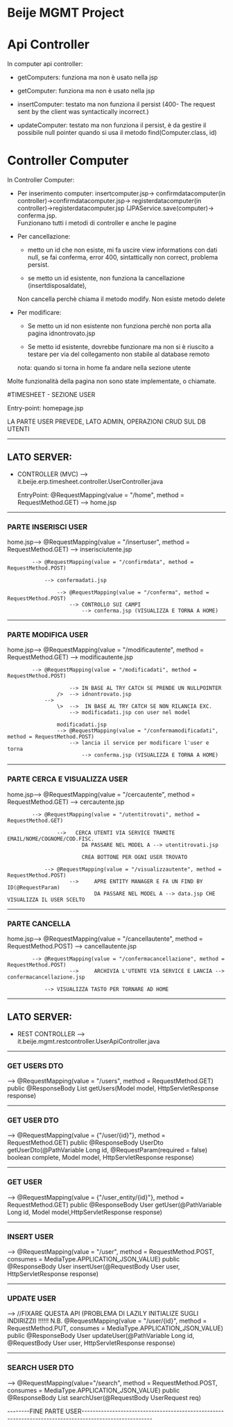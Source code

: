 # Beije MGMT Project

Api Controller
==============

In computer api controller:

-   getComputers: funziona ma non è usato nella jsp

-   getComputer: funziona ma non è usato nella jsp

-   insertComputer: testato ma non funziona il persist (400- The request
    sent by the client was syntactically incorrect.)

-   updateComputer: testato ma non funziona il persist, è da gestire il
    possibile null pointer quando si usa il metodo find(Computer.class,
    id)

Controller Computer
===================

In Controller Computer:

-   Per inserimento computer: insertcomputer.jsp-\>
    confirmdatacomputer(in controller)-\>confirmdatacomputer.jsp-\>
    registerdatacomputer(in controller)-\>registerdatacomputer.jsp
    (JPAService.save(computer)-\> conferma.jsp.\
    Funzionano tutti i metodi di controller e anche le pagine

-   Per cancellazione:

    -   metto un id che non esiste, mi fa uscire view informations con
        dati null, se fai conferma, error 400, sintattically non
        correct, problema persist.

    -   se metto un id esistente, non funziona la cancellazione
        (insertdisposaldate),

    Non cancella perchè chiama il metodo modify. Non esiste metodo
    delete

-   Per modificare:

    -   Se metto un id non esistente non funziona perchè non porta alla
        pagina idnontrovato.jsp

    -   Se metto id esistente, dovrebbe funzionare ma non si è riuscito
        a testare per via del collegamento non stabile al database
        remoto

    nota: quando si torna in home fa andare nella sezione utente

Molte funzionalità della pagina non sono state implementate, o chiamate.



#TIMESHEET - SEZIONE USER

Entry-point: homepage.jsp

LA PARTE USER PREVEDE, LATO ADMIN, OPERAZIONI CRUD SUL DB UTENTI

____________________________________________________________________________________________________________________________
## LATO SERVER:

- CONTROLLER (MVC) --> it.beije.erp.timesheet.controller.UserController.java
	
	EntryPoint:	@RequestMapping(value = "/home", method = RequestMethod.GET) --> home.jsp
_________________________________________________________________________________________________
### PARTE INSERISCI USER		

home.jsp-->	@RequestMapping(value = "/insertuser", method = RequestMethod.GET) --> inserisciutente.jsp
			
			-->	@RequestMapping(value = "/confirmdata", method = RequestMethod.POST) 
				
				--> confermadati.jsp
				
					--> @RequestMapping(value = "/conferma", method = RequestMethod.POST) 
						--> CONTROLLO SUI CAMPI 
							--> conferma.jsp (VISUALIZZA E TORNA A HOME)
_________________________________________________________________________________________________
### PARTE MODIFICA USER
				
home.jsp-->	@RequestMapping(value = "/modificautente", method = RequestMethod.GET) --> modificautente.jsp
		
			--> @RequestMapping(value = "/modificadati", method = RequestMethod.POST)   
			
						--> IN BASE AL TRY CATCH SE PRENDE UN NULLPOINTER 
					/>	--> idnontrovato.jsp
				-->	
					\>	-->	 IN BASE AL TRY CATCH SE NON RILANCIA EXC. 
						--> modificadati.jsp con user nel model
				
					modificadati.jsp 
					--> @RequestMapping(value = "/confermamodificadati", method = RequestMethod.POST) 
						--> lancia il service per modificare l'user e torna 
							--> conferma.jsp (VISUALIZZA E TORNA A HOME)
________________________________________________________________________________________________
### PARTE CERCA E VISUALIZZA USER
		
home.jsp-->	@RequestMapping(value = "/cercautente", method = RequestMethod.GET) --> cercautente.jsp	
			
			--> @RequestMapping(value = "/utentitrovati", method = RequestMethod.GET) 
					
					-->   CERCA UTENTI VIA SERVICE TRAMITE EMAIL/NOME/COGNOME/COD.FISC.
							DA PASSARE NEL MODEL A --> utentitrovati.jsp 
							
							CREA BOTTONE PER OGNI USER TROVATO
				
				--> @RequestMapping(value = "/visualizzautente", method = RequestMethod.POST) 
						--> 	APRE ENTITY MANAGER E FA UN FIND BY ID(@RequestParam) 
								DA PASSARE NEL MODEL A --> data.jsp CHE VISUALIZZA IL USER SCELTO
________________________________________________________________________________________________
### PARTE CANCELLA					
		
home.jsp-->	@RequestMapping(value = "/cancellautente", method = RequestMethod.POST) --> cancellautente.jsp

			--> @RequestMapping(value = "/confermacancellazione", method = RequestMethod.POST) 
						--> 	ARCHIVIA L'UTENTE VIA SERVICE E LANCIA --> confermacancellazione.jsp
																									
				--> VISUALIZZA TASTO PER TORNARE AD HOME 
________________________________________________________________________________________________
## LATO SERVER:			

- REST CONTROLLER --> it.beije.mgmt.restcontroller.UserApiController.java

____________________________________________________________________________________________________________________________
### GET USERS DTO 		

--> @RequestMapping(value = "/users", method = RequestMethod.GET)
	public @ResponseBody List<UserDto> getUsers(Model model, HttpServletResponse response)
							
_____________________________________________________________________________________________________________________________	
### GET USER DTO	 	

--> @RequestMapping(value = {"/user/{id}"}, method = RequestMethod.GET)
	public @ResponseBody UserDto getUserDto(@PathVariable Long id, @RequestParam(required = false) boolean complete,
							 				Model model, HttpServletResponse response)

_____________________________________________________________________________________________________________________________						 																						
### GET USER 		

--> @RequestMapping(value = {"/user_entity/{id}"}, method = RequestMethod.GET)
	public @ResponseBody User getUser(@PathVariable Long id, Model model,HttpServletResponse response)
		
_____________________________________________________________________________________________________________________________			 		
### INSERT USER 		

--> @RequestMapping(value = "/user", method = RequestMethod.POST, consumes = MediaType.APPLICATION_JSON_VALUE)
	public @ResponseBody User insertUser(@RequestBody User user, HttpServletResponse response)	

______________________________________________________________________________________________________________________________					
### UPDATE USER
 		
--> //FIXARE QUESTA API (PROBLEMA DI LAZILY INITIALIZE SUGLI INDIRIZZI) !!!!!! N.B.
	@RequestMapping(value = "/user/{id}", method = RequestMethod.PUT, consumes = MediaType.APPLICATION_JSON_VALUE)
	public @ResponseBody User updateUser(@PathVariable Long id, @RequestBody User user, HttpServletResponse response)

______________________________________________________________________________________________________________________________							
### SEARCH USER DTO	
	
--> @RequestMapping(value="/search", method = RequestMethod.POST, consumes = MediaType.APPLICATION_JSON_VALUE)
	public @ResponseBody List<UserDto> searchUser(@RequestBody UserRequest req)

--------FINE PARTE USER-------------------------------------------------------------------------------------------------------

